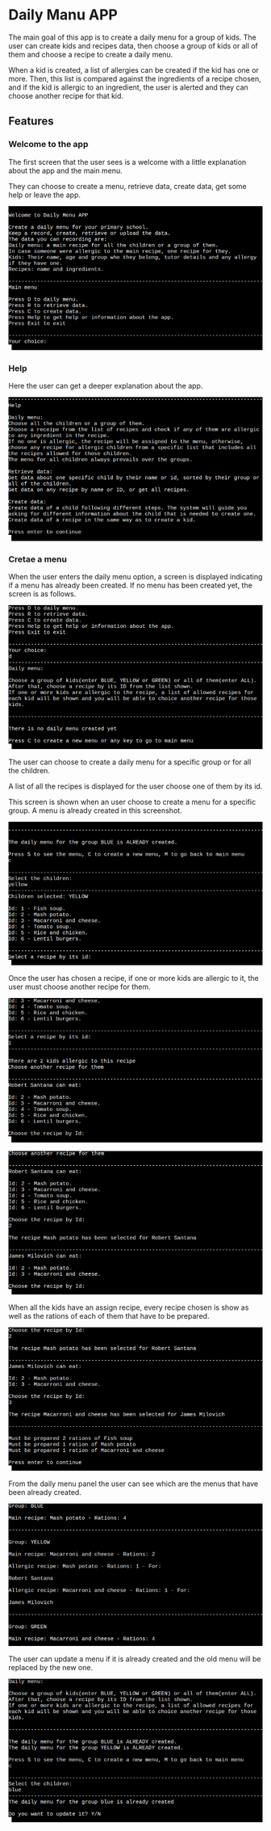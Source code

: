 <!-- ![CI logo](https://codeinstitute.s3.amazonaws.com/fullstack/ci_logo_small.png)

Welcome USER_NAME,

This is the Code Institute student template for deploying your third portfolio project, the Python command-line project. The last update to this file was: **August 17, 2021**

## Reminders

* Your code must be placed in the `run.py` file
* Your dependencies must be placed in the `requirements.txt` file
* Do not edit any of the other files or your code may not deploy properly

## Creating the Heroku app

When you create the app, you will need to add two buildpacks from the _Settings_ tab. The ordering is as follows:

1. `heroku/python`
2. `heroku/nodejs`

You must then create a _Config Var_ called `PORT`. Set this to `8000`

If you have credentials, such as in the Love Sandwiches project, you must create another _Config Var_ called `CREDS` and paste the JSON into the value field.

Connect your GitHub repository and deploy as normal.

## Constraints

The deployment terminal is set to 80 columns by 24 rows. That means that each line of text needs to be 80 characters or less otherwise it will be wrapped onto a second line.

-----
Happy coding! -->

# Daily Manu APP

The main goal of this app is to create a daily menu for a group of kids. The user can create kids and recipes data, then choose a group of kids or all of them and choose a recipe to create a daily menu.

When a kid is created, a list of allergies can be created if the kid has one or more.
Then, this list is compared against the ingredients of a recipe chosen, and if the kid is allergic to an ingredient, the user is alerted and they can choose another recipe for that kid.

## Features

### Welcome to the app

The first screen that the user sees is a welcome with a little explanation about the app and the main menu. 

They can choose to create a menu, retrieve data, create data, get some help or leave the app. 

![Image](images/readme/welcome.png)

### Help

Here the user can get a deeper explanation about the app.

![Image](images/readme/help.png)

### Cretae a menu

When the user enters the daily menu option, a screen is displayed indicating if a menu has already been created. If no menu has been created yet, the screen is as follows.

![Image](images/readme/daily_no_created.png)

The user can choose to create a daily menu for a specific group or for all the children.

A list of all the recipes is displayed for the user choose one of them by its id.

This screen is shown when an user choose to create a menu for a specific group. A menu is already created in this screenshot.

![Image](images/readme/create_menu_1.png)

Once the user has chosen a recipe, if one or more kids are allergic to it, the user must choose another recipe for them.

![Image](images/readme/create_menu_2.png)

![Image](images/readme/create_menu_3.png)

When all the kids have an assign recipe, every recipe chosen is show as well as the rations of each of them that have to be prepared.

![Image](images/readme/create_menu_4.png)

From the daily menu panel the user can see which are the menus that have been already created. 

![Image](images/readme/daily_menu_1.png)

The user can update a menu if it is already created and the old menu will be replaced by the new one.

![Image](images/readme/update_menu.png)